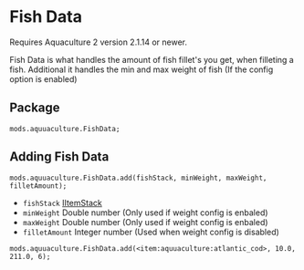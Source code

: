 # Fish Data

Requires Aquaculture 2 version 2.1.14 or newer.

Fish Data is what handles the amount of fish fillet's you get, when filleting a fish. Additional it handles the min and max weight of fish (If the config option is enabled)

## Package
`mods.aquuaculture.FishData;`

## Adding Fish Data

`mods.aquuaculture.FishData.add(fishStack, minWeight, maxWeight, filletAmount);`

- `fishStack` [IItemStack](/vanilla/api/items/IItemStack)
- `minWeight` Double number (Only used if weight config is enbaled)
- `maxWeight` Double number (Only used if weight config is enbaled)
- `filletAmount` Integer number (Used when weight config is disabled)

```zenscript
mods.aquuaculture.FishData.add(<item:aquuaculture:atlantic_cod>, 10.0, 211.0, 6);
```
